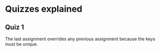 # Quizzes explained
## Quiz 1
The last assignment overrides any previous assignment because the keys must be unique.